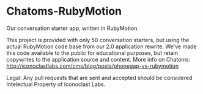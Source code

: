 Chatoms-RubyMotion
==================

Our conversation starter app, written in RubyMotion

This project is provided with only 50 conversation starters, but using the actual RubyMotion code base from our 2.0 application rewrite.  We've made this code available to the public for educational purposes, but retain copywrites to the application source and content.
More info on Chatoms: http://iconoclastlabs.com/cms/blog/posts/phonegap-vs-rubymotion

Legal:
Any pull requests that are sent and accepted should be considered Intelectual Property of Iconoclast Labs.